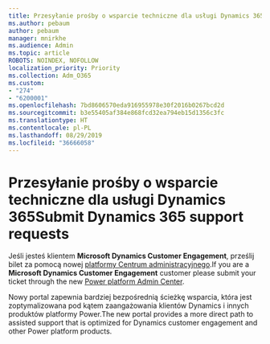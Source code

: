 ```yaml
---
title: Przesyłanie prośby o wsparcie techniczne dla usługi Dynamics 365
ms.author: pebaum
author: pebaum
manager: mnirkhe
ms.audience: Admin
ms.topic: article
ROBOTS: NOINDEX, NOFOLLOW
localization_priority: Priority
ms.collection: Adm_O365
ms.custom:
- "274"
- "6200001"
ms.openlocfilehash: 7bd8606570eda916955978e30f2016b0267bcd2d
ms.sourcegitcommit: b3e55405af384e868fcd32ea794eb15d1356c3fc
ms.translationtype: HT
ms.contentlocale: pl-PL
ms.lasthandoff: 08/29/2019
ms.locfileid: "36666058"
---
```

# <a name="submit-dynamics-365-support-requests"></a><span data-ttu-id="5e419-102">Przesyłanie prośby o wsparcie techniczne dla usługi Dynamics 365</span><span class="sxs-lookup"><span data-stu-id="5e419-102">Submit Dynamics 365 support requests</span></span>

<span data-ttu-id="5e419-103">Jeśli jesteś klientem **Microsoft Dynamics Customer Engagement**, prześlij bilet za pomocą nowej [platformy Centrum administracyjnego](https://admin.powerplatform.microsoft.com/?ref=officemodern).</span><span class="sxs-lookup"><span data-stu-id="5e419-103">If you are a **Microsoft Dynamics Customer Engagement** customer please submit your ticket through the new [Power platform Admin Center](https://admin.powerplatform.microsoft.com/?ref=officemodern).</span></span>
  
<span data-ttu-id="5e419-104">Nowy portal zapewnia bardziej bezpośrednią ścieżkę wsparcia, która jest zoptymalizowana pod kątem zaangażowania klientów Dynamics i innych produktów platformy Power.</span><span class="sxs-lookup"><span data-stu-id="5e419-104">The new portal provides a more direct path to assisted support that is optimized for Dynamics customer engagement and other Power platform products.</span></span>
  